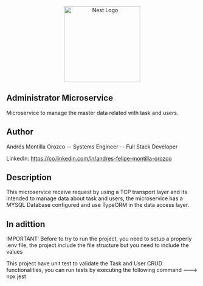<p align="center">
  <a href="http://nestjs.com/" target="blank"><img src="https://nestjs.com/img/logo-small.svg" width="200" alt="Nest Logo" /></a>
</p>

[circleci-image]: https://img.shields.io/circleci/build/github/nestjs/nest/master?token=abc123def456
[circleci-url]: https://circleci.com/gh/nestjs/nest

  <p align="center"></p>
    <p align="center">
</p>


## Administrator Microservice

Microservice to manage the master data related with task and users.


## Author

Andrés Montilla Orozco -- Systems Engineer -- Full Stack Developer

LinkedIn: https://co.linkedin.com/in/andres-felipe-montilla-orozco


## Description

This microservice receive request by using a TCP transport layer and its intended to manage data about task and users, the microservice has a MYSQL Database configured and use TypeORM in the data access layer.

## In adittion

IMPORTANT: Before to try to run the project, you need to setup a properly .env file, the project include the file structure but you need to include the values

This project have unit test to validate the Task and User CRUD functionalities, you can run tests by executing the following command ---> npx jest